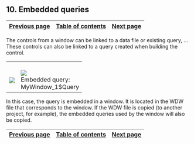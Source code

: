 
## 10. Embedded queries
			

| [Previous page](../Concepts_WM/1410086923.md) | [Table of contents](../Concepts_WM/1410086964.md) | [Next page](../Concepts_WM/1410086925.md) |
| --- | --- | --- |



<a name="NOTE1"></a>
<a name="NOTE1_1"></a>
The controls from a window can be linked to a data file or existing query, ... These controls can also be linked to a query created when building the control.


|   |   |
| --- | --- |
| <br>![](https://doc.pcsoft.fr/en-US/images/image.awp?langid=3&name=requ%EAte_Int%E9gr%E9e_0.gif)<br> | <br>![](https://doc.pcsoft.fr/en-US/images/image.awp?langid=3&name=requ%EAte_Int%E9gr%E9e_1.gif)<br>Embedded query:<br>MyWindow_1$Query |

In this case, the query is embedded in a window. It is located in the WDW file that corresponds to the window. If the WDW file is copied (to another project, for example), the embedded queries used by the window will also be copied.

| [Previous page](../Concepts_WM/1410086923.md) | [Table of contents](../Concepts_WM/1410086964.md) | [Next page](../Concepts_WM/1410086925.md) |
| --- | --- | --- |




